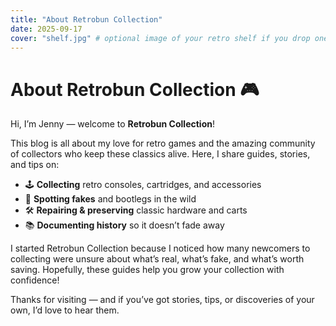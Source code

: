 ```yaml
---
title: "About Retrobun Collection"
date: 2025-09-17
cover: "shelf.jpg" # optional image of your retro shelf if you drop one in this folder
---
```

# About Retrobun Collection 🎮

Hi, I’m Jenny — welcome to **Retrobun Collection**!  

This blog is all about my love for retro games and the amazing community of collectors who keep these classics alive. Here, I share guides, stories, and tips on:

- 🕹 **Collecting** retro consoles, cartridges, and accessories  
- 🔎 **Spotting fakes** and bootlegs in the wild  
- 🛠 **Repairing & preserving** classic hardware and carts  
- 📚 **Documenting history** so it doesn’t fade away  

I started Retrobun Collection because I noticed how many newcomers to collecting were unsure about what’s real, what’s fake, and what’s worth saving. Hopefully, these guides help you grow your collection with confidence!  

Thanks for visiting — and if you’ve got stories, tips, or discoveries of your own, I’d love to hear them.  
